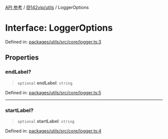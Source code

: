 [API 参考](../../../index.md) / [@142vip/utils](../index.md) / LoggerOptions

# Interface: LoggerOptions

Defined in: [packages/utils/src/core/logger.ts:3](https://github.com/142vip/core-x/blob/15d5bc9ef4bece78c0e60bdf074a2d245f625100/packages/utils/src/core/logger.ts#L3)

## Properties

### endLabel?

> `optional` **endLabel**: `string`

Defined in: [packages/utils/src/core/logger.ts:5](https://github.com/142vip/core-x/blob/15d5bc9ef4bece78c0e60bdf074a2d245f625100/packages/utils/src/core/logger.ts#L5)

***

### startLabel?

> `optional` **startLabel**: `string`

Defined in: [packages/utils/src/core/logger.ts:4](https://github.com/142vip/core-x/blob/15d5bc9ef4bece78c0e60bdf074a2d245f625100/packages/utils/src/core/logger.ts#L4)
